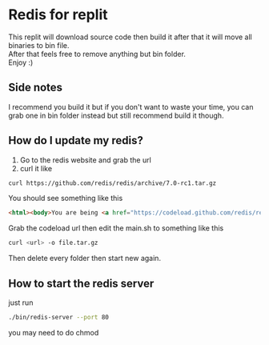 # Redis for replit
This replit will download source code then build it after that it will move all binaries to bin file.  
After that feels free to remove anything but bin folder.  
Enjoy :)  
## Side notes
I recommend you build it but if you don't want to waste your time, you can grab one in bin folder instead but still recommend build it though.  
## How do I update my redis?
1. Go to the redis website and grab the url
2. curl it like
```bash
curl https://github.com/redis/redis/archive/7.0-rc1.tar.gz
```
You should see something like this
```html
<html><body>You are being <a href="https://codeload.github.com/redis/redis/tar.gz/refs/tags/7.0-rc1">redirected</a>.</body></html>
```
Grab the codeload url then edit the main.sh to something like this
```bash
curl <url> -o file.tar.gz
```
Then delete every folder then start new again.
## How to start the redis server
just run
```bash
./bin/redis-server --port 80
```
you may need to do chmod
